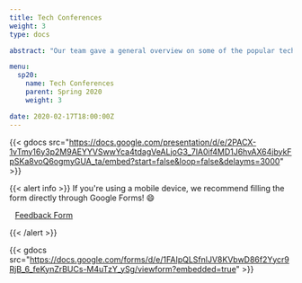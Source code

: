 ```yaml
---
title: Tech Conferences
weight: 3
type: docs

abstract: "Our team gave a general overview on some of the popular tech conferences, and discussed what they have to offer and what you can gain from attending them. We also held a panel where some of our members shared their personal experiences with Grace Hopper Celebration (GHC), one of the more popular tech conferences."

menu:
  sp20:
    name: Tech Conferences
    parent: Spring 2020
    weight: 3

date: 2020-02-17T18:00:00Z
---
```


{{< gdocs src="https://docs.google.com/presentation/d/e/2PACX-1vTmy16y3p2M9AEYYVSwwYca4tdagVeALjoG3_7lA0if4MD1J6hvAX64jbykFpSKa8voQ6ogmyGUA_ta/embed?start=false&loop=false&delayms=3000" >}}


</or >
</or >

{{< alert info >}}
If you're using a mobile device, we recommend filling the form directly through Google Forms! :smile:

<a class="btn btn-light btn-lg" href="hhttps://forms.gle/XYS4L2d18XLxHxNu7" role="button">
<i class="fas fa-file-alt" style="padding-right: 10px;"></i>  Feedback Form</a>

{{< /alert >}}

{{< gdocs src="https://docs.google.com/forms/d/e/1FAIpQLSfnlJV8KVbwD86f2Yycr9RjB_6_feKynZrBUCs-M4uTzY_ySg/viewform?embedded=true" >}}

